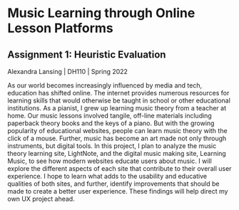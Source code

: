 # Music Learning through Online Lesson Platforms
## Assignment 1: Heuristic Evaluation
Alexandra Lansing | DH110 | Spring 2022

As our world becomes increasingly influenced by media and tech, education has shifted online. The internet provides numerous resources for learning skills that would otherwise be taught in school or other educational institutions. As a pianist, I grew up learning music theory from a teacher at home. Our music lessons involved tangile, off-line materials including paperback theory books and the keys of a piano. But with the growing popularity of educational websites, people can learn music theory with the click of a mouse. Further, music has become an art made not only through instruments, but digital tools. In this project, I plan to analyze the music theory learning site, LightNote, and the digital music making site, Learning Music, to see how modern websites educate users about music. I will explore the different aspects of each site that contribute to their overall user experience. I hope to learn what adds to the usability and educative qualities of both sites, and further, identify improvements that should be made to create a better user experience. These findings will help direct my own UX project ahead.
